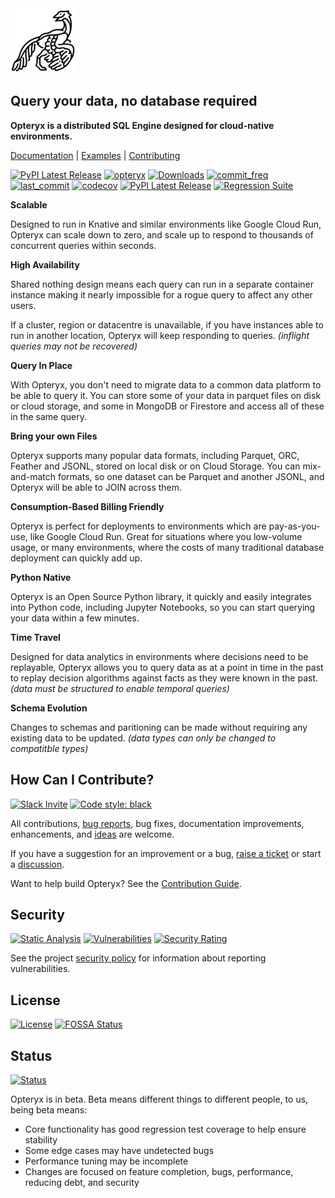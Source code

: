 <img align="centre" alt="archaeopteryx" height="104" src="opteryx.png" />

## Query your data, no database required

**Opteryx is a distributed SQL Engine designed for cloud-native environments.**

[Documentation](https://mabel-dev.github.io/opteryx/) |
[Examples](notebooks) |
[Contributing](https://mabel-dev.github.io/opteryx/Contributing%20Guide/CONTRIBUTING/)

[![PyPI Latest Release](https://img.shields.io/pypi/v/opteryx.svg)](https://pypi.org/project/opteryx/)
[![opteryx](https://snyk.io/advisor/python/opteryx/badge.svg?style=flat-square)](https://snyk.io/advisor/python/opteryx)
[![Downloads](https://pepy.tech/badge/opteryx)](https://pepy.tech/project/opteryx)
[![commit_freq](https://img.shields.io/github/commit-activity/m/mabel-dev/opteryx)](https://github.com/mabel-dev/opteryx/commits)
[![last_commit](https://img.shields.io/github/last-commit/mabel-dev/opteryx)](https://github.com/mabel-dev/opteryx/commits)
[![codecov](https://codecov.io/gh/mabel-dev/opteryx/branch/main/graph/badge.svg?token=sIgKpzzd95)](https://codecov.io/gh/mabel-dev/opteryx)
[![PyPI Latest Release](https://img.shields.io/badge/Python-3.8%20%7C%203.9%20%7C%203.10-blue?logo=python)](https://pypi.org/project/opteryx/)
[![Regression Suite](https://github.com/mabel-dev/opteryx/actions/workflows/regression_suite.yaml/badge.svg)](https://github.com/mabel-dev/opteryx/actions/workflows/regression_suite.yaml)

**Scalable**

Designed to run in Knative and similar environments like Google Cloud Run, Opteryx can scale down to zero, and scale up to respond to thousands of concurrent queries within seconds.

**High Availability**

Shared nothing design means each query can run in a separate container instance making it nearly impossible for a rogue query to affect any other users.

If a cluster, region or datacentre is unavailable, if you have instances able to run in another location, Opteryx will keep responding to queries. _(inflight queries may not be recovered)_

**Query In Place**

With Opteryx, you don't need to migrate data to a common data platform to be able to query it. You can store some of your data in parquet files on disk or cloud storage, and some in MongoDB or Firestore and access all of these in the same query.

**Bring your own Files**

Opteryx supports many popular data formats, including Parquet, ORC, Feather and JSONL, stored on local disk or on Cloud Storage. You can mix-and-match formats, so one dataset can be Parquet and another JSONL, and Opteryx will be able to JOIN across them.

**Consumption-Based Billing Friendly**

Opteryx is perfect for deployments to environments which are pay-as-you-use, like Google Cloud Run. Great for situations where you low-volume usage, or many environments, where the costs of many traditional database deployment can quickly add up.

**Python Native**

Opteryx is an Open Source Python library, it quickly and easily integrates into Python code, including Jupyter Notebooks, so you can start querying your data within a few minutes.

**Time Travel**

Designed for data analytics in environments where decisions need to be replayable, Opteryx allows you to query data as at a point in time in the past to replay decision algorithms against facts as they were known in the past. _(data must be structured to enable temporal queries)_

**Schema Evolution**

Changes to schemas and paritioning can be made without requiring any existing data to be updated. _(data types can only be changed to compatitble types)_

## How Can I Contribute?

[![Slack Invite](https://img.shields.io/badge/Slack-Join-blueviolet?logo=slack)](https://join.slack.com/t/mabel-corp/shared_invite/zt-1845skqgm-SEQMgvrPyJO~DLhSsNJovQ)
[![Code style: black](https://img.shields.io/badge/code%20style-black-000000.svg)](https://github.com/psf/black)

All contributions, [bug reports](https://github.com/mabel-dev/opteryx/issues/new/choose), bug fixes, documentation improvements, enhancements, and [ideas](https://github.com/mabel-dev/opteryx/discussions) are welcome.

If you have a suggestion for an improvement or a bug, [raise a ticket](https://github.com/mabel-dev/opteryx/issues/new/choose) or start a [discussion](https://github.com/mabel-dev/opteryx/discussions).

Want to help build Opteryx? See the [Contribution Guide](https://mabel-dev.github.io/opteryx/Contributing%20Guide/CONTRIBUTING/).

## Security

[![Static Analysis](https://github.com/mabel-dev/opteryx/actions/workflows/static_analysis.yaml/badge.svg)](https://github.com/mabel-dev/opteryx/actions/workflows/static_analysis.yml)
[![Vulnerabilities](https://sonarcloud.io/api/project_badges/measure?project=mabel-dev_opteryx&metric=vulnerabilities)](https://sonarcloud.io/summary/new_code?id=mabel-dev_opteryx)
[![Security Rating](https://sonarcloud.io/api/project_badges/measure?project=mabel-dev_opteryx&metric=security_rating)](https://sonarcloud.io/summary/new_code?id=mabel-dev_opteryx)

See the project [security policy](SECURITY.md) for information about reporting vulnerabilities.

## License

[![License](https://img.shields.io/badge/license-Apache%202.0-blue.svg)](https://github.com/mabel-dev/opteryx/blob/master/LICENSE)
[![FOSSA Status](https://app.fossa.com/api/projects/git%2Bgithub.com%2Fmabel-dev%2Fopteryx.svg?type=shield)](https://app.fossa.com/projects/git%2Bgithub.com%2Fmabel-dev%2Fopteryx?ref=badge_shield)

## Status

[![Status](https://img.shields.io/badge/status-beta-orange)](https://github.com/mabel-dev/opteryx)

Opteryx is in beta. Beta means different things to different people, to us, being beta means:

- Core functionality has good regression test coverage to help ensure stability
- Some edge cases may have undetected bugs
- Performance tuning may be incomplete
- Changes are focused on feature completion, bugs, performance, reducing debt, and security
